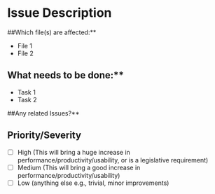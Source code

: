 # Issue Description

##Which file(s) are affected:**
 - File 1
 - File 2

## What needs to be done:**
 - Task 1
 - Task 2

##Any related Issues?**


## Priority/Severity
<!-- Delete as appropriate. The priority and severity assigned may be different to this !-->
- [ ] High (This will bring a huge increase in performance/productivity/usability, or is a legislative requirement)
- [ ] Medium (This will bring a good increase in performance/productivity/usability)
- [ ] Low (anything else e.g., trivial, minor improvements)
